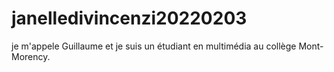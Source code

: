 # janelledivincenzi20220203

je m'appele Guillaume et je suis un étudiant en multimédia au collège Mont-Morency.


